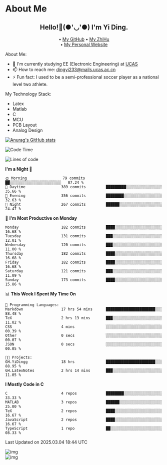 # About Me

<h2 style="text-align:center;"> Hello!👋(●'◡'●) I'm Yi Ding.</h2>

<div style="text-align:center;">
  • <a href="https://github.com/YiDingg">My GitHub</a>
  • <a href="https://www.zhihu.com/people/YiDingg">My ZhiHu</a><br>
  • <a href="https://yidingg.github.io/YiDingg">My Personal Website</a><br>
</div>

About Me:
- 🔭 I'm currently studying EE (Electronic Engineering) at [UCAS](https://www.ucas.ac.cn/)
- 📫 How to reach me: dingyi233@mails.ucas.ac.cn
- ⚡ Fun fact: I used to be a semi-professional soccer player as a national level two athlete.

My Technology Stack:
- Latex
- Matlab
- C
- MCU
- PCB Layout
- Analog Design


[![Anurag's GitHub stats](https://github-readme-stats.vercel.app/api?username=YiDingg)](https://github.com/anuraghazra/github-readme-stats)

<!--START_SECTION:waka-->
![Code Time](http://img.shields.io/badge/Code%20Time-969%20hrs%2054%20mins-blue)

![Lines of code](https://img.shields.io/badge/From%20Hello%20World%20I%27ve%20Written-747.3%20thousand%20lines%20of%20code-blue)

**I'm a Night 🦉** 

```text
🌞 Morning                79 commits          ██░░░░░░░░░░░░░░░░░░░░░░░   07.24 % 
🌆 Daytime                389 commits         █████████░░░░░░░░░░░░░░░░   35.66 % 
🌃 Evening                356 commits         ████████░░░░░░░░░░░░░░░░░   32.63 % 
🌙 Night                  267 commits         ██████░░░░░░░░░░░░░░░░░░░   24.47 % 
```
📅 **I'm Most Productive on Monday** 

```text
Monday                   182 commits         ████░░░░░░░░░░░░░░░░░░░░░   16.68 % 
Tuesday                  131 commits         ███░░░░░░░░░░░░░░░░░░░░░░   12.01 % 
Wednesday                120 commits         ███░░░░░░░░░░░░░░░░░░░░░░   11.00 % 
Thursday                 182 commits         ████░░░░░░░░░░░░░░░░░░░░░   16.68 % 
Friday                   182 commits         ████░░░░░░░░░░░░░░░░░░░░░   16.68 % 
Saturday                 121 commits         ███░░░░░░░░░░░░░░░░░░░░░░   11.09 % 
Sunday                   173 commits         ████░░░░░░░░░░░░░░░░░░░░░   15.86 % 
```


📊 **This Week I Spent My Time On** 

```text
💬 Programming Languages: 
Markdown                 17 hrs 54 mins      ██████████████████████░░░   88.48 % 
TeX                      2 hrs 13 mins       ███░░░░░░░░░░░░░░░░░░░░░░   11.02 % 
CSS                      4 mins              ░░░░░░░░░░░░░░░░░░░░░░░░░   00.39 % 
Other                    0 secs              ░░░░░░░░░░░░░░░░░░░░░░░░░   00.07 % 
JSON                     0 secs              ░░░░░░░░░░░░░░░░░░░░░░░░░   00.05 % 

🐱‍💻 Projects: 
GH.YiDingg               18 hrs              ██████████████████████░░░   88.95 % 
GH.LatexNotes            2 hrs 14 mins       ███░░░░░░░░░░░░░░░░░░░░░░   11.05 % 
```

**I Mostly Code in C** 

```text
C                        4 repos             ████████░░░░░░░░░░░░░░░░░   33.33 % 
MATLAB                   3 repos             ██████░░░░░░░░░░░░░░░░░░░   25.00 % 
TeX                      2 repos             ████░░░░░░░░░░░░░░░░░░░░░   16.67 % 
JavaScript               2 repos             ████░░░░░░░░░░░░░░░░░░░░░   16.67 % 
TypeScript               1 repo              ██░░░░░░░░░░░░░░░░░░░░░░░   08.33 % 
```




 Last Updated on 2025.03.04 18:44 UTC
<!--END_SECTION:waka-->

<!-- Coding activity over the last year -->
<div class='center'><img src='https://wakatime.com/share/@YiDingg/260601e0-8e46-41ab-9832-d4d0ae5fd0bd.svg' alt='img'/></div>

<!-- Languages over the last year -->
<div class='center'><img src='https://wakatime.com/share/@YiDingg/99546fa3-4cc3-4808-ab6e-13f38e27aba1.svg' alt='img'/></div>
